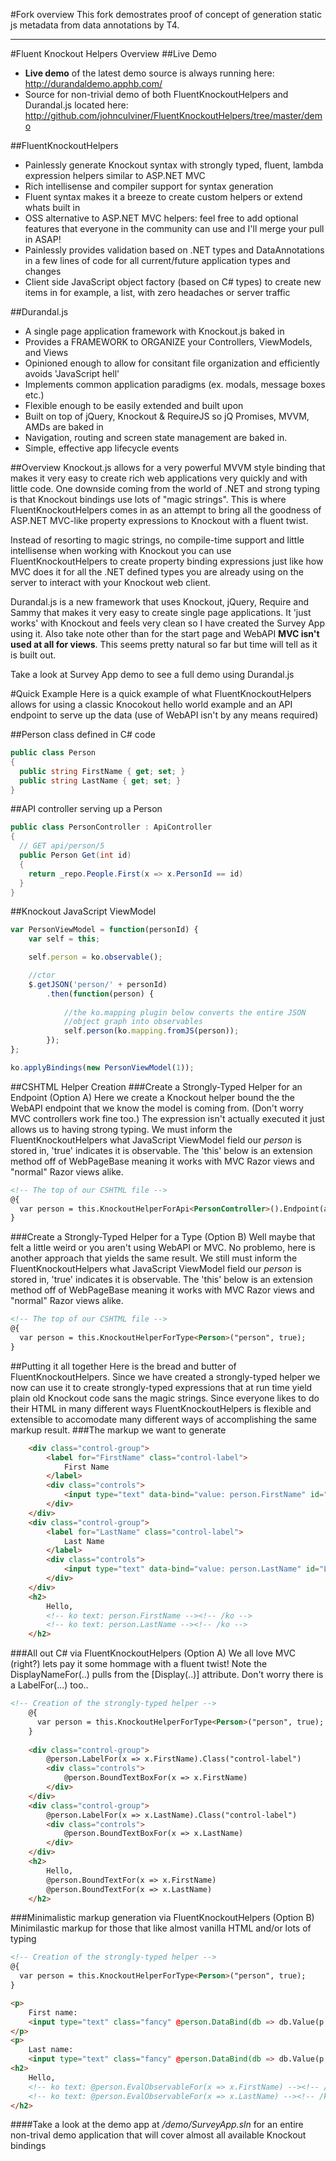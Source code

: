 #Fork overview
This fork demostrates proof of concept of generation static js metadata from data annotations by T4.

------


#Fluent Knockout Helpers Overview
##Live Demo
- __Live demo__ of the latest demo source is always running here: http://durandaldemo.apphb.com/
- Source for non-trivial demo of both FluentKnockoutHelpers and Durandal.js located here: http://github.com/johnculviner/FluentKnockoutHelpers/tree/master/demo

##FluentKnockoutHelpers
- Painlessly generate Knockout syntax with strongly typed, fluent, lambda expression helpers similar to ASP.NET MVC 
- Rich intellisense and compiler support for syntax generation
- Fluent syntax makes it a breeze to create custom helpers or extend whats built in
- OSS alternative to ASP.NET MVC helpers: feel free to add optional features that everyone in the community can use and I'll merge your pull in ASAP!
- Painlessly provides validation based on .NET types and DataAnnotations in a few lines of code for all current/future application types and changes
- Client side JavaScript object factory (based on C# types) to create new items in for example, a list, with zero headaches or server traffic


##Durandal.js
- A single page application framework with Knockout.js baked in
- Provides a FRAMEWORK to ORGANIZE your Controllers, ViewModels, and Views
- Opinioned enough to allow for consitant file organization and efficiently avoids 'JavaScript hell'
- Implements common application paradigms (ex. modals, message boxes etc.)
- Flexible enough to be easily extended and built upon
- Built on top of jQuery, Knockout & RequireJS so jQ Promises, MVVM, AMDs are baked in
- Navigation, routing and screen state management are baked in.
- Simple, effective app lifecycle events

##Overview
Knockout.js allows for a very powerful MVVM style binding that makes it very easy to create rich web applications very quickly and with little code. One downside coming from the world of .NET and strong typing is that Knockout bindings use lots of "magic strings". This is where FluentKnockoutHelpers comes in as an attempt to bring all the goodness of ASP.NET MVC-like property expressions to Knockout with a fluent twist.

Instead of resorting to magic strings, no compile-time support and little intellisense when working with Knockout you can use FluentKnockoutHelpers to create property binding expressions just like how MVC does it for all the .NET defined types you are already using on the server to interact with your Knockout web client.

Durandal.js is a new framework that uses Knockout, jQuery, Require and Sammy that makes it very easy to create single page applications. It 'just works' with Knockout and feels very clean so I have created the Survey App using it. Also take note other than for the start page and WebAPI **MVC isn't used at all for views**. This seems pretty natural so far but time will tell as it is built out.

Take a look at Survey App demo to see a full demo using Durandal.js

#Quick Example
Here is a quick example of what FluentKnockoutHelpers allows for using a classic Knocokout hello world example and an API endpoint to serve up the data (use of WebAPI isn't by any means required)

##Person class defined in C# code
```c#
public class Person
{
  public string FirstName { get; set; }
  public string LastName { get; set; }
}
```

##API controller serving up a Person
```c#
public class PersonController : ApiController
{
  // GET api/person/5
  public Person Get(int id)
  {
    return _repo.People.First(x => x.PersonId == id)
  }
}
```

##Knockout JavaScript ViewModel
```javascript
var PersonViewModel = function(personId) {
	var self = this;

	self.person = ko.observable();

	//ctor
	$.getJSON('person/' + personId)
		.then(function(person) {
		
			//the ko.mapping plugin below converts the entire JSON
			//object graph into observables
			self.person(ko.mapping.fromJS(person));
		});
};

ko.applyBindings(new PersonViewModel(1));
```

##CSHTML Helper Creation
###Create a Strongly-Typed Helper for an Endpoint (Option A)
Here we create a Knockout helper bound the the WebAPI endpoint that we know the model is coming from. (Don't worry MVC controllers work fine too.) The expression isn't actually executed it just allows us to having strong typing. We must inform the FluentKnockoutHelpers what JavaScript ViewModel field our _person_ is stored in, 'true' indicates it is observable. The 'this' below is an extension method off of WebPageBase meaning it works with MVC Razor views and "normal" Razor views alike.
```html
<!-- The top of our CSHTML file -->
@{
  var person = this.KnockoutHelperForApi<PersonController>().Endpoint(api => api.Get(default(int)), "person", true);
}
```

###Create a Strongly-Typed Helper for a Type (Option B)
Well maybe that felt a little weird or you aren't using WebAPI or MVC. No problemo, here is another approach that yields the same result. We still must inform the FluentKnockoutHelpers what JavaScript ViewModel field our _person_ is stored in, 'true' indicates it is observable. The 'this' below is an extension method off of WebPageBase meaning it works with MVC Razor views and "normal" Razor views alike.
```html
<!-- The top of our CSHTML file -->
@{
  var person = this.KnockoutHelperForType<Person>("person", true);
}
```

##Putting it all together
Here is the bread and butter of FluentKnockoutHelpers. Since we have created a strongly-typed helper we now can use it to create strongly-typed expressions that at run time yield plain old Knockout code sans the magic strings. Since everyone likes to do their HTML in many different ways FluentKnockoutHelpers is flexible and extensible to accomodate many different ways of accomplishing the same markup result.
###The markup we want to generate
```html
    <div class="control-group">
		<label for="FirstName" class="control-label">
			First Name
		</label>
		<div class="controls">
			<input type="text" data-bind="value: person.FirstName" id="FirstName" />
		</div>
	</div>
    <div class="control-group">
		<label for="LastName" class="control-label">
			Last Name
		</label>
		<div class="controls">
			<input type="text" data-bind="value: person.LastName" id="LastName" />
		</div>
	</div>
    <h2>
        Hello,
        <!-- ko text: person.FirstName --><!-- /ko -->
        <!-- ko text: person.LastName --><!-- /ko -->
    </h2>
```

###All out C# via FluentKnockoutHelpers (Option A)
We all love MVC (right?) lets pay it some hommage with a fluent twist! Note the DisplayNameFor(..) pulls from the [Display(..)] attribute. Don't worry there is a LabelFor(...) too..
```html
<!-- Creation of the strongly-typed helper -->
    @{
      var person = this.KnockoutHelperForType<Person>("person", true);
    }
    
	<div class="control-group">
		@person.LabelFor(x => x.FirstName).Class("control-label")
		<div class="controls">
			@person.BoundTextBoxFor(x => x.FirstName)
		</div>
	</div>
	<div class="control-group">
		@person.LabelFor(x => x.LastName).Class("control-label")
		<div class="controls">
			@person.BoundTextBoxFor(x => x.LastName)
		</div>
	</div>
    <h2>
        Hello,
        @person.BoundTextFor(x => x.FirstName)
        @person.BoundTextFor(x => x.LastName)
    </h2>
```

###Minimalistic markup generation via FluentKnockoutHelpers (Option B)
Minimilastic markup for those that like almost vanilla HTML and/or lots of typing
```html
<!-- Creation of the strongly-typed helper -->
@{
  var person = this.KnockoutHelperForType<Person>("person", true);
}

<p>
	First name:
	<input type="text" class="fancy" @person.DataBind(db => db.Value(p => p.FirstName)) />
</p>
<p>
	Last name:
	<input type="text" class="fancy" @person.DataBind(db => db.Value(p => p.LastName))  /></p>
<h2>
	Hello,
	<!-- ko text: @person.EvalObservableFor(x => x.FirstName) --><!-- /ko -->
	<!-- ko text: @person.EvalObservableFor(x => x.LastName) --><!-- /ko -->
</h2>
```

####Take a look at the demo app at _/demo/SurveyApp.sln_ for an entire non-trival demo application that will cover almost all available Knockout bindings
